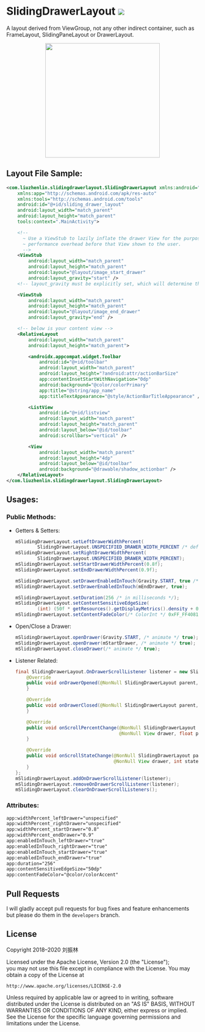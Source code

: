 # SlidingDrawerLayout [![](https://jitpack.io/v/lzls/SlidingDrawerLayout.svg)](https://jitpack.io/#lzls/SlidingDrawerLayout)

A layout derived from ViewGroup, not any other indirect container, such as FrameLayout, SlidingPaneLayout or DrawerLayout.

<div align="center">
    <img src="https://github.com/ApksHolder/SlidingDrawerLayout/blob/master/SlidingDrawerLayout.gif" width="300">
</div>


## Layout File Sample:
```xml
<com.liuzhenlin.slidingdrawerlayout.SlidingDrawerLayout xmlns:android="http://schemas.android.com/apk/res/android"
    xmlns:app="http://schemas.android.com/apk/res-auto"
    xmlns:tools="http://schemas.android.com/tools"
    android:id="@+id/sliding_drawer_layout"
    android:layout_width="match_parent"
    android:layout_height="match_parent"
    tools:context=".MainActivity">

    <!--
      ~ Use a ViewStub to lazily inflate the drawer View for the purpose of avoiding unnecessary
      ~ performance overhead before that View shown to the user.
      -->
    <ViewStub
        android:layout_width="match_parent"
        android:layout_height="match_parent"
        android:layout="@layout/image_start_drawer"
        android:layout_gravity="start" />
    <!-- layout_gravity must be explicitly set, which will determine the drawer's placement -->

    <ViewStub
        android:layout_width="match_parent"
        android:layout_height="match_parent"
        android:layout="@layout/image_end_drawer"
        android:layout_gravity="end" />

    <!-- below is your content view -->
    <RelativeLayout
        android:layout_width="match_parent"
        android:layout_height="match_parent">

        <androidx.appcompat.widget.Toolbar
            android:id="@+id/toolbar"
            android:layout_width="match_parent"
            android:layout_height="?android:attr/actionBarSize"
            app:contentInsetStartWithNavigation="0dp"
            android:background="@color/colorPrimary"
            app:title="@string/app_name"
            app:titleTextAppearance="@style/ActionBarTitleAppearance" />

        <ListView
            android:id="@+id/listview"
            android:layout_width="match_parent"
            android:layout_height="match_parent"
            android:layout_below="@id/toolbar"
            android:scrollbars="vertical" />

        <View
            android:layout_width="match_parent"
            android:layout_height="4dp"
            android:layout_below="@id/toolbar"
            android:background="@drawable/shadow_actionbar" />
    </RelativeLayout>
</com.liuzhenlin.slidingdrawerlayout.SlidingDrawerLayout>
```


## Usages:
### Public Methods:
- Getters & Setters:
    ```Java
    mSlidingDrawerLayout.setLeftDrawerWidthPercent(
            SlidingDrawerLayout.UNSPECIFIED_DRAWER_WIDTH_PERCENT /* default value */);
    mSlidingDrawerLayout.setRightDrawerWidthPercent(
            SlidingDrawerLayout.UNSPECIFIED_DRAWER_WIDTH_PERCENT);
    mSlidingDrawerLayout.setStartDrawerWidthPercent(0.8f);
    mSlidingDrawerLayout.setEndDrawerWidthPercent(0.9f);

    mSlidingDrawerLayout.setDrawerEnabledInTouch(Gravity.START, true /* default value */);
    mSlidingDrawerLayout.setDrawerEnabledInTouch(mEndDrawer, true);

    mSlidingDrawerLayout.setDuration(256 /* in milliseconds */);
    mSlidingDrawerLayout.setContentSensitiveEdgeSize(
            (int) (50f * getResources().getDisplayMetrics().density + 0.5f) /* in pixels */);
    mSlidingDrawerLayout.setContentFadeColor(/* ColorInt */ 0xFF_FF4081);
    ```

- Open/Close a Drawer:
    ```Java
    mSlidingDrawerLayout.openDrawer(Gravity.START, /* animate */ true);
    mSlidingDrawerLayout.openDrawer(mStartDrawer, /* animate */ true);
    mSlidingDrawerLayout.closeDrawer(/* animate */ true);
    ```

- Listener Related:
    ```Java
    final SlidingDrawerLayout.OnDrawerScrollListener listener = new SlidingDrawerLayout.OnDrawerScrollListener() {
        @Override
        public void onDrawerOpened(@NonNull SlidingDrawerLayout parent, @NonNull View drawer) {
        }

        @Override
        public void onDrawerClosed(@NonNull SlidingDrawerLayout parent, @NonNull View drawer) {
        }

        @Override
        public void onScrollPercentChange(@NonNull SlidingDrawerLayout parent,
                                          @NonNull View drawer, float percent) {
        }

        @Override
        public void onScrollStateChange(@NonNull SlidingDrawerLayout parent,
                                        @NonNull View drawer, int state) {
        }
    };
    mSlidingDrawerLayout.addOnDrawerScrollListener(listener);
    mSlidingDrawerLayout.removeOnDrawerScrollListener(listener);
    mSlidingDrawerLayout.clearOnDrawerScrollListeners();
    ```

### Attributes:
```xml
app:widthPercent_leftDrawer="unspecified"
app:widthPercent_rightDrawer="unspecified"
app:widthPercent_startDrawer="0.8"
app:widthPercent_endDrawer="0.9"
app:enabledInTouch_leftDrawer="true"
app:enabledInTouch_rightDrawer="true"
app:enabledInTouch_startDrawer="true"
app:enabledInTouch_endDrawer="true"
app:duration="256"
app:contentSensitiveEdgeSize="50dp"
app:contentFadeColor="@color/colorAccent"
```


## Pull Requests
I will gladly accept pull requests for bug fixes and feature enhancements but please do them
in the `developers` branch.


## License
Copyright 2018–2020 刘振林

Licensed under the Apache License, Version 2.0 (the "License"); <br>
you may not use this file except in compliance with the License. You may obtain a copy of the License at

    http://www.apache.org/licenses/LICENSE-2.0

Unless required by applicable law or agreed to in writing, software distributed under the License
is distributed on an "AS IS" BASIS, WITHOUT WARRANTIES OR CONDITIONS OF ANY KIND, either express
or implied. See the License for the specific language governing permissions and limitations
under the License.
